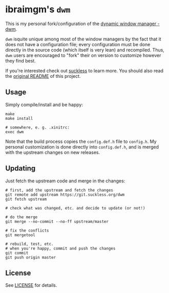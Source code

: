 # ibraimgm's `dwm`

This is my personal fork/configuration of the [dynamic window manager - dwm](https://dwm.suckless.org).

`dwm` isquite unique among most of the window managers by the fact that it does not have a configuration
file; every configuration must be done directly in the source code (which itself is very lean) and recompiled.
Thus, `dwm` users are encouraged to "fork" their on version to customize however they find best.

If you're interested check out [suckless](https://suckless.org) to learn more. You should also read the
[original README](README) of this project.

## Usage

Simply compile/install and be happy:

```
make
make install

# somewhere, e. g. .xinitrc:
exec dwm
```

Note that the build process copies the `config.def.h` file to `config.h`. My personal customization is done
directly into `config.def.h`, and is merged with the upstream changes on new releases.

## Updating

Just fetch the upstream code and merge in the changes:

```
# first, add the upstream and fetch the changes
git remote add upstream https://git.suckless.org/dwm
git fetch upstream

# check what was changed, etc. and decide to update (or not!)

# do the merge
git merge --no-commit --no-ff upstream/master

# fix the conflicts
git mergetool

# rebuild, test, etc.
# when you're happy, commit and push the changes
git commit
git push origin master
```

## License

See [LICENSE](LICENSE) for details.